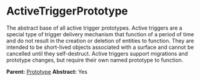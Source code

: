 # ActiveTriggerPrototype

The abstract base of all active trigger prototypes. Active triggers are a special type of trigger delivery mechanism that function of a period of time and do not result in the creation or deletion of entities to function. They are intended to be short-lived objects associated with a surface and cannot be cancelled until they self-destruct. Active triggers support migrations and prototype changes, but require their own named prototype to function.

**Parent:** [Prototype](Prototype.md)
**Abstract:** Yes

